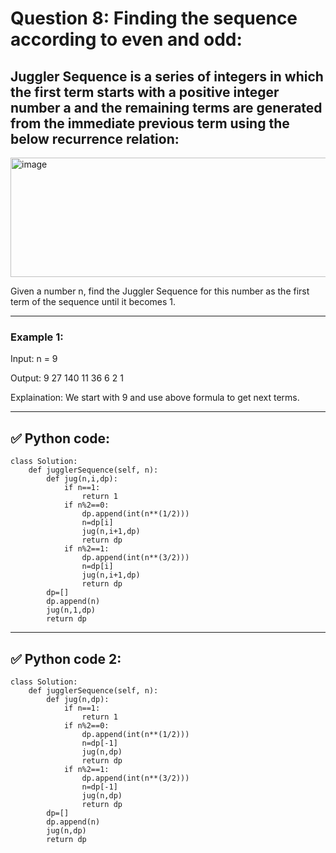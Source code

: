 # Question 8: Finding the sequence according to even and odd:

## Juggler Sequence is a series of integers in which the first term starts with a positive integer number a and the remaining terms are generated from the immediate previous term using the below recurrence relation:
<img width="647" height="191" alt="image" src="https://github.com/user-attachments/assets/e9bb513b-9560-4348-a591-0489a055cb55" />

Given a number n, find the Juggler Sequence for this number as the first term of the sequence until it becomes 1.

---

### Example 1:

Input: n = 9

Output: 9 27 140 11 36 6 2 1

Explaination: We start with 9 and use above formula to get next terms.

---

## ✅ Python code:

```
class Solution:
    def jugglerSequence(self, n):
        def jug(n,i,dp):
            if n==1:
                return 1
            if n%2==0:
                dp.append(int(n**(1/2)))
                n=dp[i]
                jug(n,i+1,dp)
                return dp
            if n%2==1:
                dp.append(int(n**(3/2)))
                n=dp[i]
                jug(n,i+1,dp)
                return dp
        dp=[]
        dp.append(n)
        jug(n,1,dp)
        return dp
```

---

## ✅ Python code 2:

```
class Solution:
    def jugglerSequence(self, n):
        def jug(n,dp):
            if n==1:
                return 1
            if n%2==0:
                dp.append(int(n**(1/2)))
                n=dp[-1]
                jug(n,dp)
                return dp
            if n%2==1:
                dp.append(int(n**(3/2)))
                n=dp[-1]
                jug(n,dp)
                return dp
        dp=[]
        dp.append(n)
        jug(n,dp)
        return dp
```
